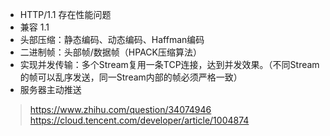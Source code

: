 * HTTP/1.1 存在性能问题
* 兼容 1.1
* 头部压缩：静态编码、动态编码、Haffman编码
* 二进制帧：头部帧/数据帧（HPACK压缩算法）
* 实现并发传输：多个Stream复用一条TCP连接，达到并发效果。（不同Stream的帧可以乱序发送，同一Stream内部的帧必须严格一致）
* 服务器主动推送

> https://www.zhihu.com/question/34074946
> https://cloud.tencent.com/developer/article/1004874